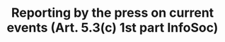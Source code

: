 ---
title: "Reporting by the press on current events (Art. 5.3(c) 1st part InfoSoc)"
short: "info53c-1"
draft: "false"
summary: "This (optional) exception or limitation allows reproduction by the press, as well as communication to the public or making available to the public - by any user - of published articles on current economic, political or religious topics or of broadcast works or other subject matter of the same character.  The exception does not contain a quantitative threshold and permits the use of entire works, as well as a portion thereof. Additional criteria include an indication of the source and name of the author. This exception is not formally constricted by an obligation of use to an extent strictly justified by the informatory purpose, however it contains an opt-out option for the rightsholder."
more: ""
linklaw: ""
---